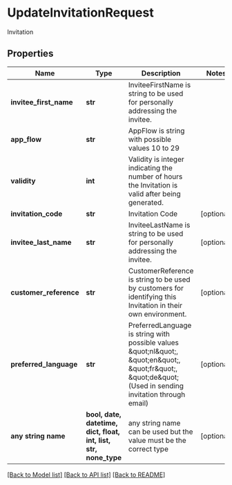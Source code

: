 # UpdateInvitationRequest

Invitation

## Properties
Name | Type | Description | Notes
------------ | ------------- | ------------- | -------------
**invitee_first_name** | **str** | InviteeFirstName is string to be used for personally addressing the invitee. | 
**app_flow** | **str** | AppFlow is string with possible values 10 to 29 | 
**validity** | **int** | Validity is integer indicating the number of hours the Invitation is valid after being generated. | 
**invitation_code** | **str** | Invitation Code | [optional] 
**invitee_last_name** | **str** | InviteeLastName is string to be used for personally addressing the invitee. | [optional] 
**customer_reference** | **str** | CustomerReference is string to be used by customers for identifying this Invitation in their own environment. | [optional] 
**preferred_language** | **str** | PreferredLanguage is string with possible values \&quot;nl\&quot;, \&quot;en\&quot;, \&quot;fr\&quot;, \&quot;de\&quot; (Used in sending invitation through email) | [optional] 
**any string name** | **bool, date, datetime, dict, float, int, list, str, none_type** | any string name can be used but the value must be the correct type | [optional]

[[Back to Model list]](../README.md#documentation-for-models) [[Back to API list]](../README.md#documentation-for-api-endpoints) [[Back to README]](../README.md)


